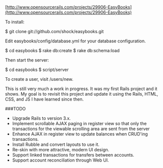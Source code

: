 [http://www.opensourcerails.com/projects/29906-EasyBooks](http://www.opensourcerails.com/projects/29906-EasyBooks)

To install:

$ git clone git://github.com/shock/easybooks.git


Edit easybooks/config/database.yml for your database configuration.

$ cd easybooks
$ rake db:create
$ rake db:schema:load

Then start the server:

$ cd easybooks
$ script/server

To create a user, visit /users/new.

This is still very much a work in progress.  It was my first Rails project and it shows.  My goal is to revisit this project and update it using the Rails, HTML, CSS, and JS I have learned since then.


###TODO
* Upgrade Rails to version 3.x.
* Implement scrollable AJAX paging in register view so that only the transactions for the viewable scrolling area are sent from the server
* Enhance AJAX in register view to update balances when CRUD'ing transactions.
* Install Rubble and convert layouts to use it.
* Re-skin with more attractive, modern UI design.
* Support linked transactions for transfers between accounts.
* Support account reconciliation through Web UI.